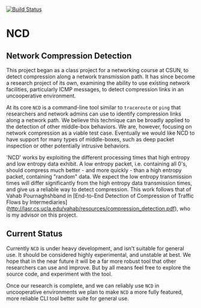 [![Build Status](https://travis-ci.org/ilovepi/NCD.svg?branch=master)](https://travis-ci.org/ilovepi/NCD)

NCD
===

Network Compression Detection
------------------------------

This project began as a class project for a networking course at CSUN, to
detect compression along a network transmission path. It has since become a
research project of its own, examining the ability to use existing network
facilities, particularly ICMP messages, to detect compression links in an
uncooperative environment.

At its core `NCD` is a command-line tool similar to `traceroute` or `ping` that
researchers and network admins can use to identify compression links along a
network path. We believe this technique can be broadly applied to the detection
of other middle-box behaviors. We are, however, focusing on network compression
as a viable test case. Eventually we would like NCD to have support for many
types of middle-boxes, such as deep packet inspection or other potentially
intrusive behaviors.

'NCD' works by exploiting the different processing times that high entropy and
low entropy data exhibit. A low entropy packet, i.e. containing all 0's, should
compress much better - and more quickly - than a high entropy packet,
containing "random" data. We expect the low entropy transmission times will
differ significantly from the high entropy data transmission times, and give us
a reliable way to detect compression. This work follows that of Vahab
Pournaghshband in [End-to-End Detection of Compression of Traffic Flows by
Intermediaries]
(http://lasr.cs.ucla.edu/vahab/resources/compression_detection.pdf), who is my
advisor on this project.

Current Status
--------------
Currently `NCD` is under heavy development, and
isn't suitable for general use. It should be considered highly experimental,
and unstable at best. We hope that in the near future it will be a far more
robust tool that other researchers can use and improve. But by all means feel
free to explore the source code, and experiment with the tool. 

Once our research is complete, and we can reliably use `NCD` in uncooperative
environments we plan to make `NCD` a more fully featured, more reliable CLI
tool better suite for general use.

